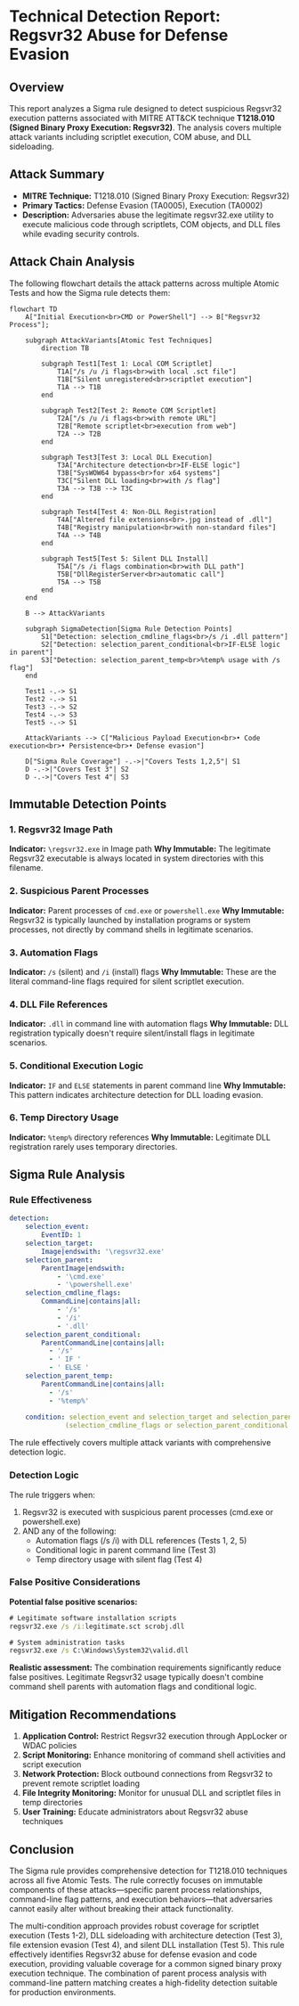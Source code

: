 # Technical Detection Report: Regsvr32 Abuse for Defense Evasion

## Overview
This report analyzes a Sigma rule designed to detect suspicious Regsvr32 execution patterns associated with MITRE ATT&CK technique **T1218.010 (Signed Binary Proxy Execution: Regsvr32)**. The analysis covers multiple attack variants including scriptlet execution, COM abuse, and DLL sideloading.

## Attack Summary
- **MITRE Technique:** T1218.010 (Signed Binary Proxy Execution: Regsvr32)
- **Primary Tactics:** Defense Evasion (TA0005), Execution (TA0002)
- **Description:** Adversaries abuse the legitimate regsvr32.exe utility to execute malicious code through scriptlets, COM objects, and DLL files while evading security controls.

## Attack Chain Analysis
The following flowchart details the attack patterns across multiple Atomic Tests and how the Sigma rule detects them:

```mermaid
flowchart TD
    A["Initial Execution<br>CMD or PowerShell"] --> B["Regsvr32 Process"];

    subgraph AttackVariants[Atomic Test Techniques]
        direction TB
        
        subgraph Test1[Test 1: Local COM Scriptlet]
            T1A["/s /u /i flags<br>with local .sct file"]
            T1B["Silent unregistered<br>scriptlet execution"]
            T1A --> T1B
        end

        subgraph Test2[Test 2: Remote COM Scriptlet]
            T2A["/s /u /i flags<br>with remote URL"]
            T2B["Remote scriptlet<br>execution from web"]
            T2A --> T2B
        end

        subgraph Test3[Test 3: Local DLL Execution]
            T3A["Architecture detection<br>IF-ELSE logic"]
            T3B["SysWOW64 bypass<br>for x64 systems"]
            T3C["Silent DLL loading<br>with /s flag"]
            T3A --> T3B --> T3C
        end

        subgraph Test4[Test 4: Non-DLL Registration]
            T4A["Altered file extensions<br>.jpg instead of .dll"]
            T4B["Registry manipulation<br>with non-standard files"]
            T4A --> T4B
        end

        subgraph Test5[Test 5: Silent DLL Install]
            T5A["/s /i flags combination<br>with DLL path"]
            T5B["DllRegisterServer<br>automatic call"]
            T5A --> T5B
        end
    end

    B --> AttackVariants

    subgraph SigmaDetection[Sigma Rule Detection Points]
        S1["Detection: selection_cmdline_flags<br>/s /i .dll pattern"]
        S2["Detection: selection_parent_conditional<br>IF-ELSE logic in parent"]
        S3["Detection: selection_parent_temp<br>%temp% usage with /s flag"]
    end

    Test1 -.-> S1
    Test2 -.-> S1
    Test3 -.-> S2
    Test4 -.-> S3
    Test5 -.-> S1

    AttackVariants --> C["Malicious Payload Execution<br>• Code execution<br>• Persistence<br>• Defense evasion"]
    
    D["Sigma Rule Coverage"] -.->|"Covers Tests 1,2,5"| S1
    D -.->|"Covers Test 3"| S2
    D -.->|"Covers Test 4"| S3
```

## Immutable Detection Points

### 1. Regsvr32 Image Path
**Indicator:** `\regsvr32.exe` in Image path
**Why Immutable:** The legitimate Regsvr32 executable is always located in system directories with this filename.

### 2. Suspicious Parent Processes
**Indicator:** Parent processes of `cmd.exe` or `powershell.exe`
**Why Immutable:** Regsvr32 is typically launched by installation programs or system processes, not directly by command shells in legitimate scenarios.

### 3. Automation Flags
**Indicator:** `/s` (silent) and `/i` (install) flags
**Why Immutable:** These are the literal command-line flags required for silent scriptlet execution.

### 4. DLL File References
**Indicator:** `.dll` in command line with automation flags
**Why Immutable:** DLL registration typically doesn't require silent/install flags in legitimate scenarios.

### 5. Conditional Execution Logic
**Indicator:** `IF` and `ELSE` statements in parent command line
**Why Immutable:** This pattern indicates architecture detection for DLL loading evasion.

### 6. Temp Directory Usage
**Indicator:** `%temp%` directory references
**Why Immutable:** Legitimate DLL registration rarely uses temporary directories.

## Sigma Rule Analysis

### Rule Effectiveness
```yaml
detection:
    selection_event:
        EventID: 1
    selection_target:
        Image|endswith: '\regsvr32.exe'
    selection_parent:
        ParentImage|endswith:
            - '\cmd.exe'
            - '\powershell.exe'
    selection_cmdline_flags:
        CommandLine|contains|all:
            - '/s'
            - '/i'
            - '.dll'
    selection_parent_conditional:
        ParentCommandLine|contains|all:
          - '/s'
          - ' IF '
          - ' ELSE '
    selection_parent_temp:
        ParentCommandLine|contains|all:
          - '/s'
          - '%temp%'
    
    condition: selection_event and selection_target and selection_parent and 
              (selection_cmdline_flags or selection_parent_conditional or selection_parent_temp)
```

The rule effectively covers multiple attack variants with comprehensive detection logic.

### Detection Logic
The rule triggers when:
1. Regsvr32 is executed with suspicious parent processes (cmd.exe or powershell.exe)
2. AND any of the following:
   - Automation flags (/s /i) with DLL references (Tests 1, 2, 5)
   - Conditional logic in parent command line (Test 3)
   - Temp directory usage with silent flag (Test 4)

### False Positive Considerations
**Potential false positive scenarios:**

```cmd
# Legitimate software installation scripts
regsvr32.exe /s /i:legitimate.sct scrobj.dll

# System administration tasks
regsvr32.exe /s C:\Windows\System32\valid.dll
```

**Realistic assessment:** The combination requirements significantly reduce false positives. Legitimate Regsvr32 usage typically doesn't combine command shell parents with automation flags and conditional logic.

## Mitigation Recommendations

1. **Application Control:** Restrict Regsvr32 execution through AppLocker or WDAC policies
2. **Script Monitoring:** Enhance monitoring of command shell activities and script execution
3. **Network Protection:** Block outbound connections from Regsvr32 to prevent remote scriptlet loading
4. **File Integrity Monitoring:** Monitor for unusual DLL and scriptlet files in temp directories
5. **User Training:** Educate administrators about Regsvr32 abuse techniques

## Conclusion

The Sigma rule provides comprehensive detection for T1218.010 techniques across all five Atomic Tests. The rule correctly focuses on immutable components of these attacks—specific parent process relationships, command-line flag patterns, and execution behaviors—that adversaries cannot easily alter without breaking their attack functionality.

The multi-condition approach provides robust coverage for scriptlet execution (Tests 1-2), DLL sideloading with architecture detection (Test 3), file extension evasion (Test 4), and silent DLL installation (Test 5). This rule effectively identifies Regsvr32 abuse for defense evasion and code execution, providing valuable coverage for a common signed binary proxy execution technique. The combination of parent process analysis with command-line pattern matching creates a high-fidelity detection suitable for production environments.